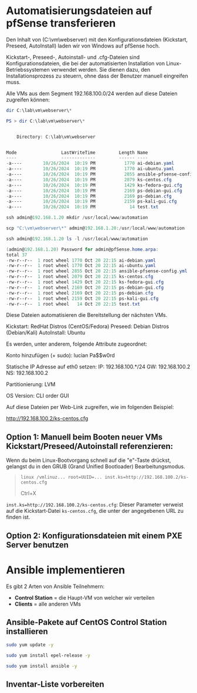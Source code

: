 # Automatisierungsdateien auf pfSense transferieren

Den Inhalt von (C:\vm\webserver) mit den Konfigurationsdateien (Kickstart, Preseed, AutoInstall) laden wir von Windows auf pfSense hoch.

Kickstart-, Preseed-, Autoinstall- und .cfg-Dateien sind Konfigurationsdateien, die bei der automatisierten Installation von Linux-Betriebssystemen verwendet werden. Sie dienen dazu, den Installationsprozess zu steuern, ohne dass der Benutzer manuell eingreifen muss. 

Alle VMs aus dem Segment 192.168.100.0/24 werden auf diese Dateien zugreifen können:

```powershell
dir C:\lab\vm\webserver\*
```
```powershell
PS > dir C:\lab\vm\webserver\*


    Directory: C:\lab\vm\webserver


Mode                 LastWriteTime         Length Name
----                 -------------         ------ ----
-a----        10/26/2024  10:19 PM           1770 ai-debian.yaml
-a----        10/26/2024  10:19 PM           1770 ai-ubuntu.yaml
-a----        10/26/2024  10:19 PM           2855 ansible-pfsense-config.yml
-a----        10/26/2024  10:19 PM           2079 ks-centos.cfg
-a----        10/26/2024  10:19 PM           1429 ks-fedora-gui.cfg
-a----        10/26/2024  10:19 PM           2169 ps-debian-gui.cfg
-a----        10/26/2024  10:19 PM           2169 ps-debian.cfg
-a----        10/26/2024  10:19 PM           2159 ps-kali-gui.cfg
-a----        10/26/2024  10:19 PM             14 test.txt
```
```powershell
ssh admin@192.168.1.20 mkdir /usr/local/www/automation
```
```powershell
scp "C:\vm\webserver\*" admin@192.168.1.20:/usr/local/www/automation
```
```powershell
ssh admin@192.168.1.20 ls -l /usr/local/www/automation
```
```powershell
(admin@192.168.1.20) Password for admin@pfSense.home.arpa:
total 37
-rw-r--r--  1 root wheel 1770 Oct 20 22:15 ai-debian.yaml
-rw-r--r--  1 root wheel 1770 Oct 20 22:15 ai-ubuntu.yaml
-rw-r--r--  1 root wheel 2855 Oct 20 22:15 ansible-pfsense-config.yml
-rw-r--r--  1 root wheel 2079 Oct 20 22:15 ks-centos.cfg
-rw-r--r--  1 root wheel 1429 Oct 20 22:15 ks-fedora-gui.cfg
-rw-r--r--  1 root wheel 2169 Oct 20 22:15 ps-debian-gui.cfg
-rw-r--r--  1 root wheel 2169 Oct 20 22:15 ps-debian.cfg
-rw-r--r--  1 root wheel 2159 Oct 20 22:15 ps-kali-gui.cfg
-rw-r--r--  1 root wheel   14 Oct 20 22:15 test.txt
```

Diese Dateien automatisieren die Bereitstellung der nächsten VMs. 

Kickstart: RedHat Distros (CentOS/Fedora)
Preseed: Debian Distros (Debian/Kali)
AutoInstall: Ubuntu

Es werden, unter anderem, folgende Attribute zugeordnet:

Konto hinzufügen (+ sudo): 
lucian
Pa$$w0rd

Statische IP Adresse auf eth0 setzen:
IP: 192.168.100.*/24
GW: 192.168.100.2
NS: 192.168.100.2

Partitionierung: 
LVM

OS Version: 
CLI order GUI


Auf diese Dateien per Web-Link zugreifen, wie im folgenden Beispiel:

http://192.168.100.2/ks-centos.cfg


## Option 1: Manuell beim Booten neuer VMs Kickstart/Preseed/Autoinstall referenzieren:

Wenn du beim Linux-Bootvorgang schnell auf die "e"-Taste drückst, gelangst du in den GRUB (Grand Unified Bootloader) Bearbeitungsmodus.

> `linux /vmlinuz... root=UUID=... inst.ks=http://192.168.100.2/ks-centos.cfg`
>
> Ctrl+X

`inst.ks=http://192.168.100.2/ks-centos.cfg`: Dieser Parameter verweist auf die Kickstart-Datei `ks-centos.cfg`, die unter der angegebenen URL zu finden ist.


## Option 2: Konfigurationsdateien mit einem PXE Server benutzen


# Ansible implementieren

Es gibt 2 Arten von Ansible Teilnehmern:

* **Control Station**  = die Haupt-VM von welcher wir verteilen
* **Clients** = alle anderen VMs


## Ansible-Pakete auf CentOS Control Station installieren

```bash
sudo yum update -y
```
```bash
sudo yum install epel-release -y
```
```bash
sudo yum install ansible -y
```


## Inventar-Liste vorbereiten

